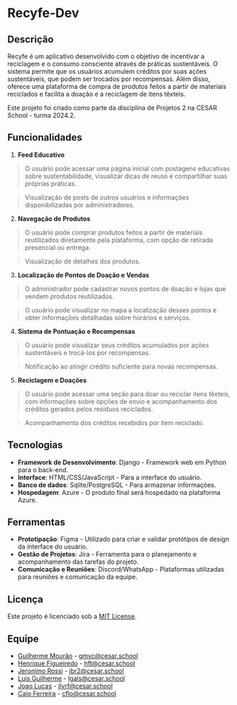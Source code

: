 # Recyfe-Dev

## Descrição

Recyfe é um aplicativo desenvolvido com o objetivo de incentivar a reciclagem e o consumo consciente através de práticas sustentáveis. O sistema permite que os usuários acumulem créditos por suas ações sustentáveis, que podem ser trocados por recompensas. Além disso, oferece uma plataforma de compra de produtos feitos a partir de materiais reciclados e facilita a doação e a reciclagem de itens têxteis.

Este projeto foi criado como parte da disciplina de Projetos 2 na CESAR School - turma 2024.2.
 
## Funcionalidades

1. **Feed Educativo**

>O usuário pode acessar uma página inicial com postagens educativas sobre sustentabilidade, visualizar dicas de reuso e compartilhar suas próprias práticas.

>Visualização de posts de outros usuários e informações disponibilizadas por administradores.

2. **Navegação de Produtos**

>O usuário pode comprar produtos feitos a partir de materiais reutilizados diretamente pela plataforma, com opção de retirada presencial ou entrega.

>Visualização de detalhes dos produtos.

3. **Localização de Pontos de Doação e Vendas**

>O administrador pode cadastrar novos pontos de doação e lojas que vendem produtos reutilizados.

>O usuário pode visualizar no mapa a localização desses pontos e obter informações detalhadas sobre horários e serviços.

4. **Sistema de Pontuação e Recompensas**

>O usuário pode visualizar seus créditos acumulados por ações sustentáveis e trocá-los por recompensas.

>Notificação ao atingir crédito suficiente para novas recompensas.

5. **Reciclagem e Doações**

>O usuário pode acessar uma seção para doar ou reciclar itens têxteis, com informações sobre opções de envio e acompanhamento dos créditos gerados pelos resíduos reciclados.

>Acompanhamento dos créditos recebidos por item reciclado.

## Tecnologias

- **Framework de Desenvolvimento**: Django - Framework web em Python para o back-end.
- **Interface**: HTML/CSS/JavaScript - Para a interface do usuário.
- **Banco de dados**: Sqlite/PostgreSQL - Para armazenar informações.
- **Hospedagem**: Azure - O produto final será hospedado na plataforma Azure.

## Ferramentas

- **Prototipação**: Figma - Utilizado para criar e validar protótipos de design da interface do usuário.
- **Gestão de Projetos**: Jira - Ferramenta para o planejamento e acompanhamento das tarefas do projeto.
- **Comunicação e Reuniões**: Discord/WhatsApp - Plataformas utilizadas para reuniões e comunicação da equipe.

## Licença

Este projeto é licenciado sob a [MIT License](https://opensource.org/licenses/MIT).

## Equipe

- [Guilherme Mourão](https://github.com/guilhermemouraovc) - gmvc@cesar.school
- [Henrique Figueiredo](https://github.com/fthenri) - hft@cesar.school
- [Jeronimo Rossi](https://github.com/Jeraross) - jbr2@cesar.school
- [Luis Guilherme](https://github.com/luisgxlauria) - lgals@cesar.school
- [Joao Lucas](https://github.com/JRobalinho) - jlvrf@cesar.school
- [Caio Ferreira](https://github.com/CaioLira18) - cflo@cesar.school
